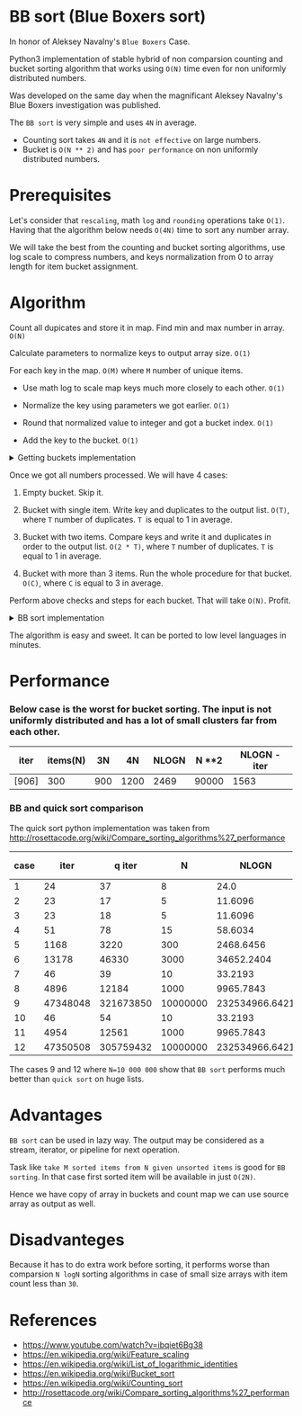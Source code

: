 # BB sort (Blue Boxers sort)

In honor of Aleksey Navalny's ``Blue Boxers`` Case.

Python3 implementation of stable hybrid of non comparsion counting and bucket sorting algorithm that works using ``O(N)`` time even for non uniformly distributed numbers.

Was developed on the same day when the magnificant Aleksey Navalny's Blue Boxers investigation was published. 

The ``BB sort`` is very simple and uses ``4N`` in average. 

- Counting sort takes ``4N`` and it is ``not effective`` on large numbers.
- Bucket is ``O(N ** 2)`` and has ``poor performance`` on non uniformly distributed numbers.

# Prerequisites

Let's consider that ``rescaling``, math ``log`` and ``rounding`` operations take ``O(1)``. Having that the algorithm below needs ``O(4N)`` time to sort any number array. 

We will take the best from the counting and bucket sorting algorithms, use log scale to compress numbers, and keys normalization from 0 to array length for item bucket assignment.

# Algorithm

Count all dupicates and store it in map. Find min and max number in array. ``O(N)``

Calculate parameters to normalize keys to output array size. ``O(1)``

For each key in the map. ``O(M)`` where ``M`` number of unique items.

- Use math log to scale map keys much more closely to each other. ``O(1)``

- Normalize the key using parameters we got earlier. ``O(1)``

- Round that normalized value to integer and got a bucket index. ``O(1)``

- Add the key to the bucket. ``O(1)``

<details>
		<summary> Getting buckets implementation </summary>
  
  ```python

      def Get_bucketes(items, count, count_map):

        def Get_log(x):
            if x == 0: return 0
            return math.log2(x) if x > 0 else -math.log2(abs(x))

        def Get_linear_transform_params(x1, x2, y1, y2):
            dx = x1 - x2
            if dx == 0: return 0, 0
            a = (y1 - y2) / dx
            b = y1 - (a * x1)
            return a, b

        # can be done in O(N)
        min_element, max_element, size =  min(items), max(items), count

        a, b     = Get_linear_transform_params(Get_log(min_element), Get_log(max_element), 0, size)
        buckets  = [None] * (size + 1)

        for item in items: count_map[item] += 1 

        for key in count_map.keys(): 
            # ApplyLinearTransform    
            index = int((a *  Get_log(key)) + b) 
            bucket = buckets[index]
            if bucket:  bucket.append(key)
            else:  buckets[index] =  [key]
        return buckets
   ```  
	
</details>

Once we got all numbers processed. We will have 4 cases: 

1. Empty bucket. Skip it.

2. Bucket with single item. Write key and duplicates to the output list. ``O(T)``, where ``T`` number of duplicates. ``T ``is equal to 1 in average.

3. Bucket with two items. Compare keys and write it and duplicates in order to the output list. ``O(2 * T)``, where ``T`` number of duplicates. ``T`` is equal to 1 in average.

4. Bucket with more than 3 items. Run the whole procedure for that bucket. ``O(C)``, where ``C`` is equal to 3 in average. 

Perform above checks and steps for each bucket. That will take ``O(N)``. Profit. 

<details>
		<summary> BB sort implementation </summary>
  
  ```python

      def BB_sort_core(enumerable, count, output): 

        def Fill_stream(val, output, count_map): 
            for j in range(count_map[val]): output.append(val)

        count_map = defaultdict(int)
        buckets   = Get_bucketes(enumerable, count, count_map)

        for bucket in buckets:
            if bucket:
                bucketCount = len(bucket)
                if bucketCount   == 1: Fill_stream(bucket[0], output, count_map)        
                elif bucketCount == 2:
                    b1, b2 = bucket[0], bucket[1]
                    if b1 > b2: b1, b2 = b2, b1
                    Fill_stream(b1, output, count_map)
                    Fill_stream(b2, output, count_map)        
                else:  BB_sort_core(bucket, bucketCount, output)
   ```  
	
</details>

The algorithm is easy and sweet. It can be ported to low level languages in minutes.

# Performance

### Below case is the worst for bucket sorting. The input is not uniformly distributed and has a lot of small clusters far from each other.

|   iter |  items(N)  |  3N  |  4N  | NLOGN |        N **2     | NLOGN - iter |
|--------|------------|------|------|-------|------------------|--------------|
| [906] | 300 | 900 | 1200 | 2469 | 90000 | 1563 |

### BB and quick sort comparison

The quick sort python implementation was taken from http://rosettacode.org/wiki/Compare_sorting_algorithms%27_performance

| case |   iter   |   q iter   |        N    |  NLOGN      |  BB time    |   Q time   |   iter - NLOGN    | Q time - BB time  |
|------|----------|------------|-------------|-------------|-------------|------------|-------------------|-------------------|
| 1 |  24  |    37  |  8   |   24.0    |  0.0   |   0.0  |   0  | 0.0 |
| 2 |  23  |    17  |  5   |   11.6096    |  0.0001   |   0.0  |   -11  | -0.0001 |
| 3 |  23  |    18  |  5   |   11.6096    |  0.0   |   0.0  |   -11  | -0.0 |
| 4 |  51  |    78  |  15   |   58.6034    |  0.0001   |   0.0001  |   8  | -0.0 |
| 5 |  1168  |    3220  |  300   |   2468.6456    |  0.0009   |   0.0008  |   1301  | -0.0001 |
| 6 |  13178  |    46330  |  3000   |   34652.2404    |  1.0045   |   0.0133  |   21474  | -0.9911 |
| 7 |  46  |    39  |  10   |   33.2193    |  0.0001   |   0.0  |   -13  | -0.0 |
| 8 |  4896  |    12184  |  1000   |   9965.7843    |  0.0039   |   0.0055  |   5070  | 0.0015 |
| 9 |  47348048  |    321673850  |  10000000   |   232534966.6421    |  67.2672   |   105.4689  |   185186919  | 38.2017 |
| 10 | 46  |    54  |  10   |   33.2193    |  0.0001   |   0.122  |   -13  | 0.1219 |
| 11 | 4954  |    12561  |  1000   |   9965.7843    |  0.0051   |   0.0042  |   5012  | -0.001 |
| 12 | 47350508  |    305759432  |  10000000   |   232534966.6421    |  77.2285   |   104.457  |   185184459  | 27.2285 |


The cases 9 and 12 where ``N=10 000 000`` show that ``BB sort`` performs much better than ``quick sort`` on huge lists.

# Advantages

``BB sort`` can be used in lazy way. The output may be considered as a stream, iterator, or pipeline for next operation.

Task like ``take M sorted items from N given unsorted items`` is good for ``BB sorting``. In that case first sorted item will be available in just ``O(2N)``.

Hence we have copy of array in buckets and count map we can use source array as output as well.

# Disadvanteges

Because it has to do extra work before sorting, it performs worse than comparsion ``N logN`` sorting algorithms in case of small size arrays with item count less than ``30``.

# References

- https://www.youtube.com/watch?v=ibqiet6Bg38
- https://en.wikipedia.org/wiki/Feature_scaling
- https://en.wikipedia.org/wiki/List_of_logarithmic_identities
- https://en.wikipedia.org/wiki/Bucket_sort
- https://en.wikipedia.org/wiki/Counting_sort
- http://rosettacode.org/wiki/Compare_sorting_algorithms%27_performance

